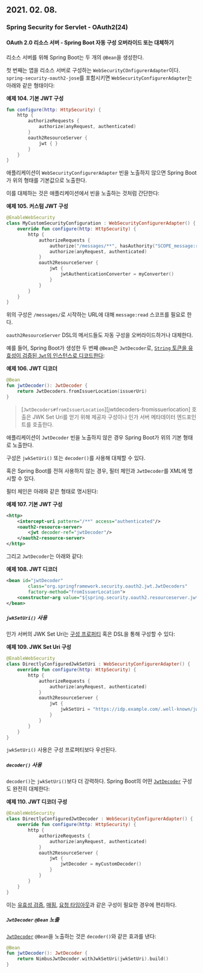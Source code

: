 ## 2021. 02. 08.

### Spring Security for Servlet - OAuth2(24)

#### OAuth 2.0 리소스 서버 - Spring Boot 자동 구성 오버라이드 또는 대체하기

리소스 서버를 위해 Spring Boot는 두 개의 `@Bean`을 생성한다.

첫 번째는 앱을 리소스 서버로 구성하는 `WebSecurityCOnfigurerAdapter`이다. `spring-security-oauth2-jose`를 포함시키면 `WebSecurityConfigurerAdapter`는 아래와 같은 형태이다:

**예제 104. 기본 JWT 구성**

```kotlin
fun configure(http: HttpSecurity) {
    http {
        authorizeRequests {
            authorize(anyRequest, authenticated)
        }
        oauth2ResourceServer {
            jwt { }
        }
    }
}
```

애플리케이션이 `WebSecurityConfigurerAdapter` 빈을 노출하지 않으면 Spring Boot가 위의 형태를 기본값으로 노출한다.

이를 대체하는 것은 애플리케이션에서 빈을 노출하는 것처럼 간단한다:

**예제 105. 커스텀 JWT 구성**

```kotlin
@EnableWebSecurity
class MyCustomSecurityConfiguration : WebSecurityConfigurerAdapter() {
    override fun configure(http: HttpSecurity) {
        http {
            authorizeRequests {
                authorize("/messages/**", hasAuthority("SCOPE_message:read"))
                authorize(anyRequest, authenticated)
            }
            oauth2ResourceServer {
                jwt {
                    jwtAuthenticationConverter = myConverter()
                }
            }
        }
    }
}
```

위의 구성은 `/messages/`로 시작하는 URL에 대해 `message:read` 스코프를 필요로 한다.

`oauth2ResourceServer` DSL의 메서드들도 자동 구성을 오버라이드하거나 대체한다.

예를 들어, Spring Boot가 생성한 두 번째 `@Bean`은 `JwtDecoder`로, [`String` 토큰을 유효성이 검증된 `Jwt`의 인스턴스로 디코드한다][oauth2-resource-server-arch-jwt-decoder]:

**예제 106. JWT 디코더**

```kotlin
@Bean
fun jwtDecoder(): JwtDecoder {
    return JwtDecoders.fromIssuerLocation(issuerUri)
}
```

> [`JwtDecoders#fromIssuerLocation`][jwtdecoders-fromissuerlocation] 호출은 JWK Set Uri를 얻기 위해 제공자 구성이나 인가 서버 메타데이터 엔드포인트를 호출한다.

애플리케이션이 `JwtDecoder` 빈을 노출하지 않은 경우 Spring Boot가 위의 기본 형태로 노출한다.

구성은 `jwkSetUri()` 또는 `decoder()`를 사용해 대체할 수 있다.

혹은 Spring Boot를 전혀 사용하지 않는 경우, 필터 체인과 `JwtDecoder`를 XML에 명시할 수 있다.

필터 체인은 아래와 같은 형태로 명시된다:

**예제 107. 기본 JWT 구성**

```xml
<http>
    <intercept-uri pattern="/**" access="authenticated"/>
    <oauth2-resource-server>
        <jwt decoder-ref="jwtDecoder"/>
    </oauth2-resource-server>
</http>
```

그리고 `JwtDecoder`는 아래와 같다:

**예제 108. JWT 디코더**

```xml
<bean id="jwtDecoder"
        class="org.springframework.security.oauth2.jwt.JwtDecoders"
        factory-method="fromIssuerLocation">
    <constructor-arg value="${spring.security.oauth2.resourceserver.jwt.jwk-set-uri}"/>
</bean>
```

##### `jwkSetUri()` 사용

인가 서버의 JWK Set Uri는 [구성 프로퍼티][jwk-set-uri-property] 혹은 DSL을 통해 구성할 수 있다:

**예제 109. JWK Set Uri 구성**

```kotlin
@EnableWebSecurity
class DirectlyConfiguredJwkSetUri : WebSecurityConfigurerAdapter() {
    override fun configure(http: HttpSecurity) {
        http {
            authorizeRequests {
                authorize(anyRequest, authenticated)
            }
            oauth2ResourceServer {
                jwt {
                    jwkSetUri = "https://idp.example.com/.well-known/jwks.json"
                }
            }
        }
    }
}
```

`jwkSetUri()` 사용은 구성 프로퍼티보다 우선된다.

##### `decoder()` 사용

`decoder()`는 `jwkSetUri()`보다 더 강력하다. Spring Boot의 어떤 [`JwtDecoder`][oauth2-resource-server-arch-jwt-decoder] 구성도 완전히 대체한다:

**예제 110. JWT 디코더 구성**

```kotlin
@EnableWebSecurity
class DirectlyConfiguredJwtDecoder : WebSecurityConfigurerAdapter() {
    override fun configure(http: HttpSecurity) {
        http {
            authorizeRequests {
                authorize(anyRequest, authenticated)
            }
            oauth2ResourceServer {
                jwt {
                    jwtDecoder = myCustomDecoder()
                }
            }
        }
    }
}
```

이는 [유효성 검증][validation-configuring], [매핑][claim-set-mapping], [요청 타임아웃][requests-timeout]과 같은 구성이 필요한 경우에 편리하다.

##### `JwtDecoder` `@Bean` 노출

[`JwtDecoder`][oauth2-resource-server-arch-jwt-decoder] `@Bean`을 노출하는 것은 `decoder()`와 같은 효과를 낸다:

```kotlin
@Bean
fun jwtDecoder(): JwtDecoder {
    return NimbusJwtDecoder.withJwkSetUri(jwkSetUri).build()
}
```



[oauth2-resource-server-arch-jwt-decoder]: https://docs.spring.io/spring-security/site/docs/5.4.1/reference/html5/#oauth2resourceserver-jwt-architecture-jwtdecoder
[jwk-set-uri-property]: https://docs.spring.io/spring-security/site/docs/5.4.1/reference/html5/#oauth2resourceserver-jwt-jwkseturi
[validation-configuring]: https://docs.spring.io/spring-security/site/docs/5.4.1/reference/html5/#oauth2resourceserver-jwt-validation
[claim-set-mapping]: https://docs.spring.io/spring-security/site/docs/5.4.1/reference/html5/#oauth2resourceserver-jwt-claimsetmapping
[requests-timeout]: https://docs.spring.io/spring-security/site/docs/5.4.1/reference/html5/#oauth2resourceserver-jwt-timeouts